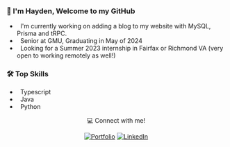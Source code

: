 ### 👋 I'm Hayden, Welcome to my GitHub

- &nbsp; I'm currently working on adding a blog to my website with MySQL, Prisma and tRPC.
- &nbsp; Senior at GMU, Graduating in May of 2024
- &nbsp; Looking for a Summer 2023 internship in Fairfax or Richmond VA (very open to working remotely as well!)

### 🛠️ Top Skills

- &nbsp; Typescript
- &nbsp; Java
- &nbsp; Python

<p align="center"> 💻 Connect with me! </p>

<p align="center">

<a href="https://haydenhanson.dev/" target="_blank">
<img src="https://img.shields.io/badge/Portfolio-brightgreen" alt="Portfolio" /></a> 

<a href="https://www.linkedin.com/in/hansonhayden/" target="_blank">
<img src="https://img.shields.io/badge/-LinkedIn-%233781da" alt="LinkedIn"/></a>

</p>

